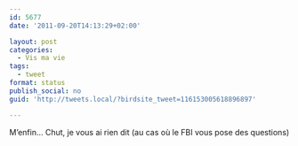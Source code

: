 ```yaml
---
id: 5677
date: '2011-09-20T14:13:29+02:00'

layout: post
categories:
  - Vis ma vie
tags:
  - tweet
format: status
publish_social: no
guid: 'http://tweets.local/?birdsite_tweet=116153005618896897'

---
```


M’enfin… Chut, je vous ai rien dit (au cas où le FBI vous pose des questions)